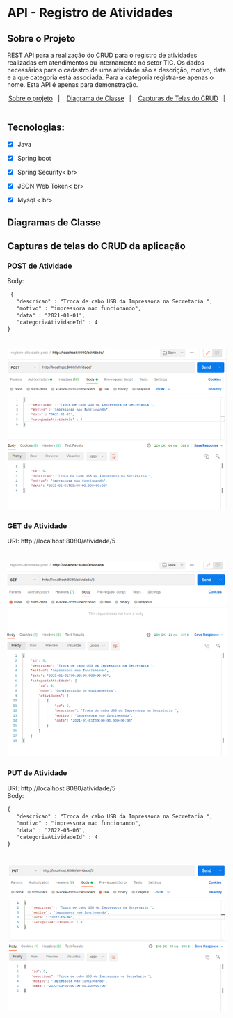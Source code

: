 # API - Registro de Atividades

## Sobre o Projeto <a name="-sobre"/></a>
REST API para a realização do CRUD para o registro de atividades realizadas em atendimentos ou internamente no setor TIC. Os dados necessários para o cadastro de uma atividade são a descrição, motivo, data e a que categoria está associada.  Para a categoria registra-se apenas o nome. Esta API é apenas para demonstração. 

<p align="center">
  <a href="#-sobre">Sobre o projeto</a>&nbsp;&nbsp;&nbsp;|&nbsp;&nbsp;&nbsp;
  <a href="#-diagrama">Diagrama de Classe</a>&nbsp;&nbsp;&nbsp;|&nbsp;&nbsp;&nbsp;
  <a href="#-capturas">Capturas de Telas do CRUD</a>&nbsp;&nbsp;&nbsp;|&nbsp;&nbsp;&nbsp;
</p>

## Tecnologias: 
- [x] Java<br> 
- [x] Spring boot <br> 
- [x] Spring Security< br> 
- [x] JSON Web Token< br> 
- [x] Mysql < br> 


<h2> Diagramas de Classe </h2> <a name="-diagrama"/></a>



<h2> Capturas de telas do CRUD da aplicação </h2> <a name="-capturas"/></a>


<h3> POST de Atividade  </h3>

Body: 
 ```
  {
    "descricao" : "Troca de cabo USB da Impressora na Secretaria ",
    "motivo" : "impressora nao funcionando",
    "data" : "2021-01-01",
    "categoriaAtividadeId" : 4
}
```
<h1 align="center">
    <img src="https://github.com/deoliveiralima/registro-atividades-api/blob/master/screenshots/postman_post_atividade.png" />
</h1>

<h3> GET de Atividade  </h3>

URI: http://localhost:8080/atividade/5 

<h1 align="center">
    <img src="https://github.com/deoliveiralima/registro-atividades-api/blob/master/screenshots/postman_get_atividade.png" />
</h1>

<h3> PUT de Atividade  </h3>

URI: http://localhost:8080/atividade/5 <br>
Body: 

 ```
 {
    "descricao" : "Troca de cabo USB da Impressora na Secretaria ",
    "motivo" : "impressora nao funcionando",
    "data" : "2022-05-06",
    "categoriaAtividadeId" : 4
}
```
<h1 align="center">
    <img src="https://github.com/deoliveiralima/registro-atividades-api/blob/master/screenshots/pstman_put_atividade.png" />
</h1>



